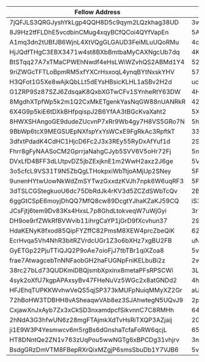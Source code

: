 | Fellow Address | Mint Signature |
|----------------|----------------|
| 7jQFJLS3QRGJyshYkLgp4QQH8D5c9qym2LQzkhag38UD | 3waqp8mUkXM36da7ny4jRCuQ3XzwRcBU9mQfYK6zUba5g2saCxDW5cFZgtJZbAAGskNbrgPqyowhoR48uHmCe6Fp |
| 8J9Hz2tfFLDhE5vcdbinCMug4xqyBCfQCoi4QYfVapEn | 5AgB6rHq1TAhRBi5xFsKH6sEbPMNU3WpWAUsymgYJM4vCptyRAhHVeKMbbCsocU8VDVroegFNNCwLZpu3EUgA1EU |
| A1mq3dn2tUBfJB6WjnL4XtVQgGLGAUD3FeiMLuUQoRMu | 4cgpJuQLkeVh83iWWPB69gib7J6pdCaBZaTchZk1XZDTPqApC8jrLUTbwsE3tKiZeQkU4B3zFQx8fh5HkFDqeyDa |
| HjJQdfTHgC3EBX3471w4st8BXbBmtbaMyCAXNgcUb7dq | 4KDpmy742XVCzZsWxcnVBAuKk9J3zyMzkA3wBdZiTH85eD3f4LqccSZT5wRyUsHKJpk8bXHwdH42ZMoVmX8WJbDh |
| BtSTqq27A7xTMaCPWEhNwdf4eHsLWiWZvhQS2ABMd1Y4 | 52NCGgUErzmndAtrEhHtmbREpztUKeKjNESGJzRdJ3Xx13B8ji5BZJ5Ejm8cELPq8jHJuigjAmTRtfQ7KYmAnLx9 |
| 9riZWGcTFTLoBpmRM5xfYXCrHsxoqL4ynqBYtNxskYHV | 57gX34SZ5J5EVTR5X3uEhkh8PNbBoYuhE2PEYJFqZMBLKyzknVast5zbpA86m2nu8zcWqiLSYp4JpGKBMecFkUsq |
| H3QFot1G5Xe8wAjkQbLLt5dEYsHBsicKLHL1aSBv2H2d | uc72xMVJuL3JqPEc5ouUyuT3WQBWQBM82hzgwFRrouUMpCJZCNQexBo6kpQjtq9RFcGsBFkEba1XzEQhhnj7BNu |
| G1ZRP9Sz87SZJ6ZdsqaK8QxbXGTwCFv1SYnheRtY63DW | 4Hu7DtfcSGynY4xgqZtBSBqC7pufyTLgP2enL39WpjC1pKqNzdEiEAsq1YqgwWWhPM1R2CJYT5KhqfygEz8gdicj |
| 8MgdhXTpfWp5k2m1Q2CxMkETgenkYasNqGW88nUANRkR | 42Zmy7PxyYj17dosgcVup3gCB9iYkiWUo64LrCVAzRpR6vTSqUBSKKRonjWFdFpzfSHu1BMU8NAG3qx4645jYZrr |
| 6X4G9p5kiE6tDXkBHfpqispJ2B6YfAA3tBGcKvaXaht2 | 5XYHH3T6vYsxorPFXQaNYzuBRp7sXPL1kqyZYoDEyLk5tp6grBvxsBrVKSgRuyVoh9bgwtiRG7URfURC6SCG14zU |
| 8HWXSHAngoGE9dudeZUcvnP7xRr9Wb4gy7H8VS5GRo7N | 5hp7Txn4m7GH9boUzdJG3infVQUPTWcNvQNvAEueAxjVg5xVDU36CPpe3tcxyak8iS3pBCX6Me6BHP4GXbiJcfY6 |
| 9BbWp6tcX9MEGSUEpNXfspYxYsWCxE9FgRkAc3RpftkT | 33CCxJJYVrc2mZERDjBH2V6dhDdP8LBSsnEJCEUJyDeffkTcNARKqiLQiAgDRGiK6M2FBu7uXnigwVNWgsXdK4uA |
| 3dfxtPdadK4CdHC1HjcD6Fc2J3x3REy55RyDxAfYuf1d | 2StKuvJgHZR7ZqBRKetXgJPXm1py6G9cd27mzZ46wQikkYZztkxpxWhuSJr8LyHKVkQEbWYRc3YP1dKXtUQ3PX3j |
| Fhrr8gFyNAASoCM2GprrjaNahgCJyb5SVV6V5oHr72Fj | 5nrR2mj5BTUnf23kdtVYhY7QJu9YT8nLn47Y3SRLBB7UTeJvqGHP7PEfdNyWxnKAtBW1s5xTdZEPPyNHr6idQVXN |
| DVxLfD4BFF3dLUtpvDZ5jbZExjknE1m2WwH2axz2J6ge | 5VdVXKFmjJnVxvcykT3xgUGPaGk9uEZnqECFv5ueDyHfX2Spk9PM9DLNgg3wDzAAy5rrphb2UmPGKEeb1Rna6cPh |
| 3o5cfcL9VS31T9N5ZbQgLTHokpxiWbTtjoAMjUp2SNey | 5Fccs7jPcas8XFjBLBynZpM28hEiFMnyQWEL22ZDTf53Hakpsperx12ZqhNhsgM68neCS5xirGpxDWrrspGxRuwh |
| 9unenHYtwUowNkWdZmSYTwzGxxdzKVJh7npk6W6uqRF3 | 5PaHgcmZo4VDKaCLivJ1AZBQhg9BWxWz7HP2XpjCB2j843aAWo5ZDkh6mjd3n9emJ3raESzvma8hzxnZuJauDU6T |
| 3dTSLCGStegkuoU6dc75DbRdJk4rKV3d5ZCZdSWbTcQv | 2BDwBwy2hcSDiBaZ1hExC5c7oNrJv2hPREThmtKDU2oJZ1HDHsF99PT1VErMSykyg3obHjHPhuvNXN9akhR5sk2m |
| 6ggGtCSpE6moyjDhQQ7MfQ8cw89DcgtYJhaKZaKJ59CQ | iS3KQd5gdrAevxvrZ8Jv9i3nQWsXASNYVDT2ndX4M79yJKFR53VwSjXhg46KQ33eNYeHsv9xiX7QHF1zXY5fVCE |
| JCsFjtj6tem9Dv83Ks4HxsL7p8GhdLtokveqW7uWjGyi | 3r75cLKeFTaTaqzJCgSvbfxmPZDTNNr277aaNWyUpWFbbZN2aBFwbw3mQ9YftRS41jW3DHaEqYCg32Sa7BGXe8is |
| DH9oe9rfZWkRfBVWvib11ihrgCaYP1jGrD9fXcvhun37 | 29AaSuHGL7LmAtiW5fUCuQtpRTXgAr2wz7c6r5trUxV6XYTCYS9s2notpjX1A46nq5EE52fRWc6TT85SAjNyJ3GL |
| HdaKENyK8fxod85QipFYZffC82PmsM8XEW4prcZbeQiK | 62TEymJWJ5Zxee3zmbjrqydBMmx2XPUMVz56HVHsyTdrjeS3tgrckbZ7eiceLKpSAZwwnd6VdDYe2Bhny2xjZKKn |
| EcrHvqa5Vh4NhR3bitRZVrdcUGr1Z3o6bXHz7xgBU2FB | uNUFqXD3ukrhH6knm8KgvrcJftSP6J96TaLJqo3gTS2h9vnJhUSuRWFmnQFdZNyQqpwHbF72BCBLG3B5YMTqw1G |
| GyETGp22PjuTTiQJQ2P9oAe7oioFjJ7tbTBr1qiXZoa8 | 5vAb3c8UZVj8jieQDyk1M1NHKrJD34ogneNJ4gxv4VYXhvfEhX28M4UaWQg49o4Qd38h7kGocNUFYHTtzk67xbgG |
| frae7AtwagcebTnNNFaobGH2haFUGNpFniKELbuBi2z | 2wV34isLoF6rD4QfxR38yH8BrTgC1oBXXjHLkTQiJtaubpMtcpKuXbcM5pK7LxAZDgeQdfs5SvvS1o2YqBvx2orx |
| 38rc27bLd73QUDKmiDBQjsmbXpxinx8metaPFsRPSCWi | 3LnuJLcHduiaoyNSgr6BK2VbaJr7Vevtyb3WnM5V6RzUmtYsD726sQbVDn2B9CU4cKk3rFKLXbDua3DkCdPsfgQ9 |
| 4syk2oXfU7kgpAPAxsyBv47FHeNuVz5WGc2x8atGNDd2 | 4hXUYnHbXC5zuh1A1i1G1Har4wj29tWPM3CKgzaTi8MVDXu1xucCvSj1RQKrmRanUfkBkHgSnkwdn6g7737oZNkw |
| HFJEhqTUPKKWvhwVeQS5qjSP373kMUFpNuiqMMyXZ2Gr | aUn1knPx1NovJZLfLHLBAWuDpsVCeEBNZXy314DBoBX6VF3mJxBKrWRZp4ccH6bbFQh3vLgsbrpf7kkXBTkaeYo |
| 72hBoHW3TDBHH8vASheaqwVAb8ez3SJAhwtegN5UQvJ9 | 2pAbcwDVxTFrZWhcg3tq1Bn2kW1dJMchP6REBjNrcfW1po5d2yQCvxNLofKZ1CGRGByf7R7EV51H9zHfpqdqwAUu |
| CxjawXnJxAyb7Zx3xCkSD3nxamdpcfSikvnnC7C8RMHh | 64s4s23pkAsybWaQZ2F7danrf1fw4mZRFhie5qstDFdEBkDPG8Nh5osd1ZziV6GX834ZKEm5ihGY3v4jeow8EQ3X |
| 2hNdA3G3hfwUN6z28mgFTAjmkXdTvHsRiTXQP3AZjaij | 2GNcT3HyU4Sgg5V3bMfze2eDUvM6EyazZYAdSPVurnifdfmrfKYRAixyobccTUg7JmySjcQso6G3o8FMnKXxn7up |
| ji1E9W3P4Yesmwcv6m5rgBs6dGnshaTcfaFoRW6qcjL | 65hLocLp41Raz6msPq4NvAj5NDLkeRhhLzmWZMurBKZoAxHwGryJg8uoFZxEjxHkzT6EUe4skSPRbr1faWk39UnG |
| HT8DNntQe2ZN1v763zUqPou5wwNGTg6xBPCDg31vhjrv | 3mYHJU1K71NHxf1YyMaimTkcGeM2U9FrG1qXsN3ZUmKye8R791z6wLwNMBzY9W6GarHmV4M1VDvuWR2VLaVcTcor |
| BsdgGRzDmVTM8FBepRXrQixMZgjP6smsSbuDb1Y7VJB6 | 5vQhzMRdSXCJL7adJZLG5jDYpwyoj74ftELX7Y9xrQJiwNNAPbBMEzAhsWwhfS8xcW9UvBGmq9yK6KN7hz31JfM2
